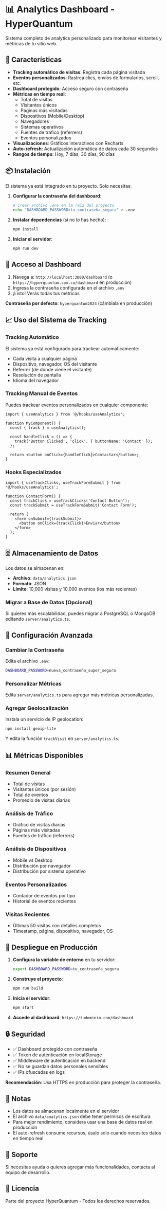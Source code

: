 # 📊 Analytics Dashboard - HyperQuantum

Sistema completo de analytics personalizado para monitorear visitantes y métricas de tu sitio web.

## 🚀 Características

- **Tracking automático de visitas**: Registra cada página visitada
- **Eventos personalizados**: Rastrea clics, envíos de formularios, scroll, etc.
- **Dashboard protegido**: Acceso seguro con contraseña
- **Métricas en tiempo real**: 
  - Total de visitas
  - Visitantes únicos
  - Páginas más visitadas
  - Dispositivos (Mobile/Desktop)
  - Navegadores
  - Sistemas operativos
  - Fuentes de tráfico (referrers)
  - Eventos personalizados
- **Visualizaciones**: Gráficos interactivos con Recharts
- **Auto-refresh**: Actualización automática de datos cada 30 segundos
- **Rangos de tiempo**: Hoy, 7 días, 30 días, 90 días

## 📦 Instalación

El sistema ya está integrado en tu proyecto. Solo necesitas:

1. **Configurar la contraseña del dashboard**:
   ```bash
   # Crear archivo .env en la raíz del proyecto
   echo "DASHBOARD_PASSWORD=tu_contraseña_segura" > .env
   ```

2. **Instalar dependencias** (si no lo has hecho):
   ```bash
   npm install
   ```

3. **Iniciar el servidor**:
   ```bash
   npm run dev
   ```

## 🔐 Acceso al Dashboard

1. Navega a: `http://localhost:3000/dashboard` (o `https://hyperquantum.com.co/dashboard` en producción)
2. Ingresa la contraseña configurada en el archivo `.env`
3. ¡Listo! Verás todas tus métricas

**Contraseña por defecto**: `hyperquantum2024` (cámbiala en producción)

## 📈 Uso del Sistema de Tracking

### Tracking Automático

El sistema ya está configurado para trackear automáticamente:
- Cada visita a cualquier página
- Dispositivo, navegador, OS del visitante
- Referrer (de dónde viene el visitante)
- Resolución de pantalla
- Idioma del navegador

### Tracking Manual de Eventos

Puedes trackear eventos personalizados en cualquier componente:

```tsx
import { useAnalytics } from '@/hooks/useAnalytics';

function MyComponent() {
  const { track } = useAnalytics();
  
  const handleClick = () => {
    track('Button Clicked', 'click', { buttonName: 'Contact' });
  };
  
  return <button onClick={handleClick}>Contactar</button>;
}
```

### Hooks Especializados

```tsx
import { useTrackClicks, useTrackFormSubmit } from '@/hooks/useAnalytics';

function ContactForm() {
  const trackClick = useTrackClicks('Contact Button');
  const trackSubmit = useTrackFormSubmit('Contact Form');
  
  return (
    <form onSubmit={trackSubmit}>
      <button onClick={trackClick}>Enviar</button>
    </form>
  );
}
```

## 🗄️ Almacenamiento de Datos

Los datos se almacenan en:
- **Archivo**: `data/analytics.json`
- **Formato**: JSON
- **Límite**: 10,000 visitas y 10,000 eventos (los más recientes)

### Migrar a Base de Datos (Opcional)

Si quieres más escalabilidad, puedes migrar a PostgreSQL o MongoDB editando `server/analytics.ts`.

## 🔧 Configuración Avanzada

### Cambiar la Contraseña

Edita el archivo `.env`:
```bash
DASHBOARD_PASSWORD=nueva_contraseña_super_segura
```

### Personalizar Métricas

Edita `server/analytics.ts` para agregar más métricas personalizadas.

### Agregar Geolocalización

Instala un servicio de IP geolocation:
```bash
npm install geoip-lite
```

Y edita la función `trackVisit` en `server/analytics.ts`.

## 📊 Métricas Disponibles

### Resumen General
- Total de visitas
- Visitantes únicos (por sesión)
- Total de eventos
- Promedio de visitas diarias

### Análisis de Tráfico
- Gráfico de visitas diarias
- Páginas más visitadas
- Fuentes de tráfico (referrers)

### Análisis de Dispositivos
- Mobile vs Desktop
- Distribución por navegador
- Distribución por sistema operativo

### Eventos Personalizados
- Contador de eventos por tipo
- Historial de eventos recientes

### Visitas Recientes
- Últimas 50 visitas con detalles completos
- Timestamp, página, dispositivo, navegador, OS

## 🚀 Despliegue en Producción

1. **Configura la variable de entorno** en tu servidor:
   ```bash
   export DASHBOARD_PASSWORD=tu_contraseña_segura
   ```

2. **Construye el proyecto**:
   ```bash
   npm run build
   ```

3. **Inicia el servidor**:
   ```bash
   npm start
   ```

4. **Accede al dashboard**: `https://tudominio.com/dashboard`

## 🔒 Seguridad

- ✅ Dashboard protegido con contraseña
- ✅ Token de autenticación en localStorage
- ✅ Middleware de autenticación en backend
- ✅ No se guardan datos personales sensibles
- ✅ IPs ofuscadas en logs

**Recomendación**: Usa HTTPS en producción para proteger la contraseña.

## 📝 Notas

- Los datos se almacenan localmente en el servidor
- El archivo `data/analytics.json` debe tener permisos de escritura
- Para mejor rendimiento, considera usar una base de datos real en producción
- El auto-refresh consume recursos, úsalo solo cuando necesites datos en tiempo real

## 🤝 Soporte

Si necesitas ayuda o quieres agregar más funcionalidades, contacta al equipo de desarrollo.

## 📄 Licencia

Parte del proyecto HyperQuantum - Todos los derechos reservados.

